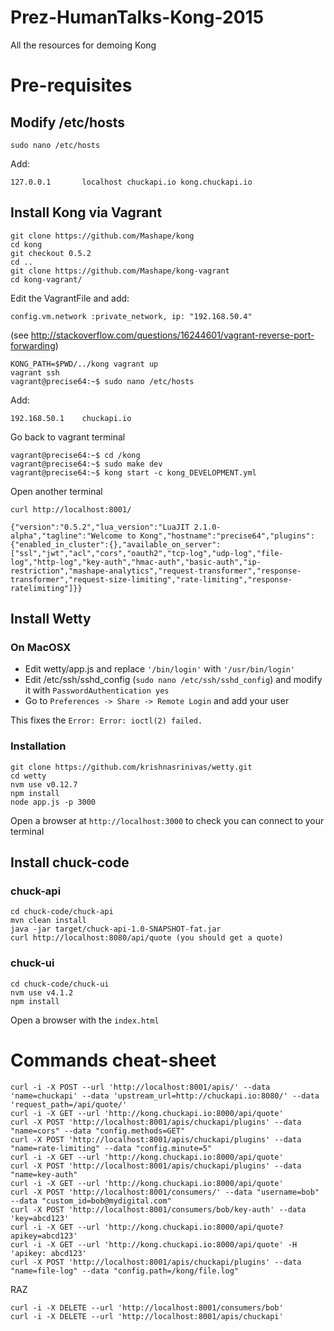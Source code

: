 # Prez-HumanTalks-Kong-2015
All the resources for demoing Kong

# Pre-requisites

## Modify /etc/hosts

```
sudo nano /etc/hosts
```

Add:

```
127.0.0.1       localhost chuckapi.io kong.chuckapi.io
```

## Install Kong via Vagrant

```
git clone https://github.com/Mashape/kong
cd kong
git checkout 0.5.2
cd ..
git clone https://github.com/Mashape/kong-vagrant
cd kong-vagrant/
```

Edit the VagrantFile and add:

`config.vm.network :private_network, ip: "192.168.50.4"`

(see http://stackoverflow.com/questions/16244601/vagrant-reverse-port-forwarding)

```
KONG_PATH=$PWD/../kong vagrant up
vagrant ssh
vagrant@precise64:~$ sudo nano /etc/hosts
```

Add:

`192.168.50.1    chuckapi.io`

Go back to vagrant terminal

```
vagrant@precise64:~$ cd /kong
vagrant@precise64:~$ sudo make dev
vagrant@precise64:~$ kong start -c kong_DEVELOPMENT.yml
```

Open another terminal

```
curl http://localhost:8001/

{"version":"0.5.2","lua_version":"LuaJIT 2.1.0-alpha","tagline":"Welcome to Kong","hostname":"precise64","plugins":{"enabled_in_cluster":{},"available_on_server":["ssl","jwt","acl","cors","oauth2","tcp-log","udp-log","file-log","http-log","key-auth","hmac-auth","basic-auth","ip-restriction","mashape-analytics","request-transformer","response-transformer","request-size-limiting","rate-limiting","response-ratelimiting"]}}
```

## Install Wetty

### On MacOSX

* Edit wetty/app.js and replace `'/bin/login'` with `'/usr/bin/login'`
* Edit /etc/ssh/sshd_config (`sudo nano /etc/ssh/sshd_config`) and modify it with `PasswordAuthentication yes`
* Go to `Preferences -> Share -> Remote Login` and add your user

This fixes the `Error: Error: ioctl(2) failed.`

### Installation

```
git clone https://github.com/krishnasrinivas/wetty.git
cd wetty
nvm use v0.12.7
npm install
node app.js -p 3000
```

Open a browser at `http://localhost:3000` to check you can connect to your terminal

## Install chuck-code

### chuck-api
```
cd chuck-code/chuck-api
mvn clean install
java -jar target/chuck-api-1.0-SNAPSHOT-fat.jar
curl http://localhost:8080/api/quote (you should get a quote)
```

### chuck-ui

```
cd chuck-code/chuck-ui
nvm use v4.1.2
npm install
```

Open a browser with the `index.html`

# Commands cheat-sheet

```
curl -i -X POST --url 'http://localhost:8001/apis/' --data 'name=chuckapi' --data 'upstream_url=http://chuckapi.io:8080/' --data 'request_path=/api/quote/'
curl -i -X GET --url 'http://kong.chuckapi.io:8000/api/quote'
curl -X POST 'http://localhost:8001/apis/chuckapi/plugins' --data "name=cors" --data "config.methods=GET"
curl -X POST 'http://localhost:8001/apis/chuckapi/plugins' --data "name=rate-limiting" --data "config.minute=5"
curl -i -X GET --url 'http://kong.chuckapi.io:8000/api/quote'
curl -X POST 'http://localhost:8001/apis/chuckapi/plugins' --data "name=key-auth"
curl -i -X GET --url 'http://kong.chuckapi.io:8000/api/quote'
curl -X POST 'http://localhost:8001/consumers/' --data "username=bob" --data "custom_id=bob@mydigital.com"
curl -X POST 'http://localhost:8001/consumers/bob/key-auth' --data 'key=abcd123'
curl -i -X GET --url 'http://kong.chuckapi.io:8000/api/quote?apikey=abcd123'
curl -i -X GET --url 'http://kong.chuckapi.io:8000/api/quote' -H 'apikey: abcd123'
curl -X POST 'http://localhost:8001/apis/chuckapi/plugins' --data "name=file-log" --data "config.path=/kong/file.log"
```

RAZ

```
curl -i -X DELETE --url 'http://localhost:8001/consumers/bob'
curl -i -X DELETE --url 'http://localhost:8001/apis/chuckapi'
```
